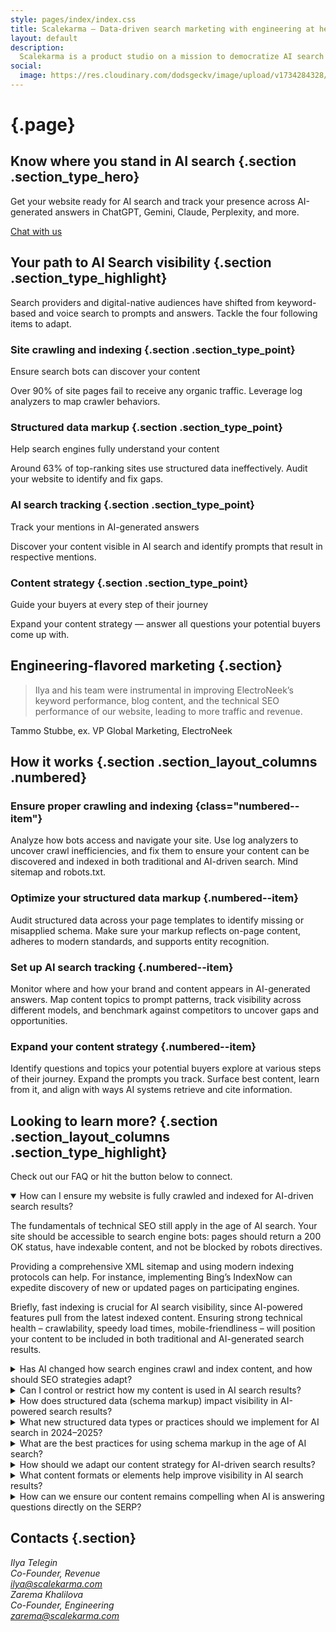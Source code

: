 ```yaml
---
style: pages/index/index.css
title: Scalekarma – Data-driven search marketing with engineering at heart
layout: default
description:
  Scalekarma is a product studio on a mission to democratize AI search tracking.
social:
  image: https://res.cloudinary.com/dodsgeckv/image/upload/v1734284328/scalekarma-og-image_ywgbhw.png
---
```


# <logo class="page--logo" /> {.page}

<ripples />

<ripples position="bottom" />

## Know where you stand in **AI&nbsp;search** {.section .section_type_hero}

Get your website ready for AI search and track your presence across AI-generated
answers in ChatGPT, Gemini, Claude, Perplexity, and more.

[Chat with us](#book-a-call)

## Your path to **AI Search&nbsp;visibility** {.section .section_type_highlight}

Search providers and digital-native audiences have shifted from keyword-based and
voice search to prompts and answers. Tackle the four following items to adapt.

### Site crawling and&nbsp;indexing {.section .section_type_point}

Ensure search bots can discover your content

Over 90% of site pages fail to receive any organic traffic. Leverage log analyzers to
map crawler behaviors.

### Structured&nbsp;data markup {.section .section_type_point}

Help search engines fully understand your content

Around 63% of top-ranking sites use structured data ineffectively. Audit your website
to identify and fix gaps.

### AI&nbsp;search tracking {.section .section_type_point}

Track your mentions in AI-generated answers

Discover your content visible in AI search and identify prompts that result in
respective mentions.

### Content strategy {.section .section_type_point}

Guide your buyers at every step of their journey

Expand your content strategy — answer all questions your potential buyers come up
with.

## Engineering-flavored **marketing** {.section}

> Ilya and his team were instrumental in improving ElectroNeek’s keyword performance,
> blog content, and the technical SEO performance of our website, leading to more
> traffic and revenue.

Tammo Stubbe, ex. VP Global Marketing, ElectroNeek

## How it **works** {.section .section_layout_columns .numbered}

<ripples position="left" />

### Ensure proper crawling and indexing {class="numbered--item"}

Analyze how bots access and navigate your site. Use log analyzers to uncover crawl
inefficiencies, and fix them to ensure your content can be discovered and indexed in
both traditional and AI-driven search. Mind sitemap and robots.txt.

### Optimize your structured data markup {.numbered--item}

Audit structured data across your page templates to identify missing or misapplied
schema. Make sure your markup reflects on-page content, adheres to modern standards,
and supports entity recognition.

### Set up AI search tracking {.numbered--item}

Monitor where and how your brand and content appears in AI-generated answers. Map
content topics to prompt patterns, track visibility across different models, and
benchmark against competitors to uncover gaps and opportunities.

### Expand your content strategy {.numbered--item}

Identify questions and topics your potential buyers explore at various steps of their
journey. Expand the prompts you track. Surface best content, learn from it, and align
with ways AI systems retrieve and cite information.

## Looking to **learn&nbsp;more?** {.section .section_layout_columns .section_type_highlight}

Check out our FAQ or hit the button below to connect.

<details open>
  <summary>How can I ensure my website is fully crawled and indexed for AI-driven search results?</summary>

The fundamentals of technical SEO still apply in the age of AI search. Your site
should be accessible to search engine bots: pages should return a 200 OK status, have
indexable content, and not be blocked by robots directives.

Providing a comprehensive XML sitemap and using modern indexing protocols can help.
For instance, implementing Bing’s IndexNow can expedite discovery of new or updated
pages on participating engines.

Briefly, fast indexing is crucial for AI search visibility, since AI-powered features
pull from the latest indexed content. Ensuring strong technical health –
crawlability, speedy load times, mobile-friendliness – will position your content to
be included in both traditional and AI-generated search results.

</details>

<details>
  <summary>Has AI changed how search engines crawl and index content, and how should SEO strategies adapt?</summary>

AI is influencing what gets indexed rather than the basic mechanics of crawling.
Google’s guidance for AI Search emphasizes 'unique, non-commodity content' that truly
satisfies user needs.

In practice, this means sites with thin or duplicate content might find indexing
harder, while those offering original insights are favored.

The core crawling strategy – ensuring all important content is reachable and
well-linked – remains the same.

</details>

<details>
  <summary>Can I control or restrict how my content is used in AI search results?</summary>

Yes – you have some control over if and how your content appears in AI-generated
results. Google and Bing honor meta tags and directives that limit content usage. For
instance, using a 'nosnippet' tag (or setting a short max-snippet length) can prevent
your text from being quoted in AI overviews or featured snippets.

A more extreme measure is 'noindex,' which removes the page from search results
entirely (and thus from AI summaries). Keep in mind that more restrictive controls
mean less visibility in AI features.

</details>

<details>
  <summary>How does structured data (schema markup) impact visibility in AI-powered search results?</summary>

Generative AI search engines can leverage structured data for factual grounding; for
example, schema-based facts help AI models verify information and recognize entities
in your content.

Using schema markup can improve your chances of being featured or cited in AI
results. For instance, marking up FAQs, how-to steps, product information, or reviews
could make your content more digestible to an AI system assembling an answer.

</details>

<details>
  <summary>What new structured data types or practices should we implement for AI search in 2024–2025?</summary>

It’s wise to implement any schema types that are relevant to your content and
industry. For publishers, this could mean adopting Article, FAQ, HowTo (if
applicable), and Authorship markup (to highlight author expertise).

E-commerce or local businesses should utilize Product, Review, LocalBusiness, etc. –
especially as these feed both classic results and AI answers for specific queries.

</details>

<details>
  <summary>What are the best practices for using schema markup in the age of AI search?</summary>

The best practices for schema markup haven’t fundamentally changed – if anything,
they’ve grown more important. Accuracy and alignment with page content is critical:
make sure any structured data you add precisely matches what’s visible to users.

</details>

<details>
  <summary>How should we adapt our content strategy for AI-driven search results?</summary>

Prefer depth over breadth. Comprehensive, well-researched pieces that provide
insights beyond the obvious are more likely to be referenced by AI summaries.

The strategic goal is to become the go-to source that a generative AI might choose to
quote or that users seek out after reading an AI snippet.

</details>

<details>
  <summary>What content formats or elements help improve visibility in AI search results?</summary>

To capture AI-driven search opportunities, consider enriching your content beyond
plain text. Multimedia and structured content can boost visibility.

Long-form content can perform well, but only if it’s scannable and semantically
structured – this helps AI pinpoint the relevant piece of information to excerpt.

Finally, don’t neglect emerging formats: for example, providing concise Q&A pairs
(which you can also mark up with FAQ schema) might land your site as a source for an
AI answer.

Mix up your content elements – text, visuals, and schema – to cover all the ways an
AI-centric search might evaluate and present your information.

</details>

<details>
  <summary>How can we ensure our content remains compelling when AI is answering questions directly on the SERP?</summary>

The key is to offer what AI cannot. If searchers get a quick AI-generated answer, you
need to give them a reason to click through to your site.

Emphasize unique insights, personal experience, and expert opinion in your content –
things that add depth beyond a generic summary.

Сonsider your presentation: a catchy title or a promise of additional value can lure
users who got a taste of the answer from AI but want more detail.

</details>

## Contacts {.section}

<address>
  Ilya Telegin<br/>
  Co-Founder, Revenue<br/>
  <a href="mailto:ilya@scalekarma.com">ilya@scalekarma.com</a>
</address>

<address>
  Zarema Khalilova<br/>
  Co-Founder, Engineering<br/>
  <a href="mailto:zarema@scalekarma.com">zarema@scalekarma.com</a>
</address>
